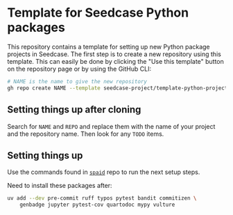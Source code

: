 # Template for Seedcase Python packages

This repository contains a template for setting up new Python package
projects in Seedcase. The first step is to create a new repository using
this template. This can easily be done by clicking the "Use this
template" button on the repository page or by using the GitHub CLI:

``` bash
# NAME is the name to give the new repository
gh repo create NAME --template seedcase-project/template-python-project
```

## Setting things up after cloning

Search for `NAME` and `REPO` and replace them with the name of your
project and the repository name. Then look for any `TODO` items.

## Setting things up

Use the commands found in
[`spaid`](https://github.com/seedcase-project/spaid) repo to run the
next setup steps.

Need to install these packages after:

``` bash
uv add --dev pre-commit ruff typos pytest bandit commitizen \
    genbadge jupyter pytest-cov quartodoc mypy vulture
```
